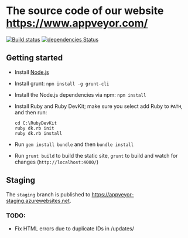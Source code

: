 # The source code of our website <https://www.appveyor.com/>

[![Build status](https://ci.appveyor.com/api/projects/status/a8s3e1pd8070x2y9/branch/master?svg=true)](https://ci.appveyor.com/project/AppVeyor-Website/website)
[![dependencies Status](https://david-dm.org/appveyor/website/status.svg)](https://david-dm.org/appveyor/website)


## Getting started

* Install [Node.js](https://nodejs.org/download/)
* Install grunt: `npm install -g grunt-cli`
* Install the Node.js dependencies via npm: `npm install`
* Install Ruby and Ruby DevKit; make sure you select add Ruby to `PATH`, and then run:

    ```shell
    cd C:\RubyDevKit
    ruby dk.rb init
    ruby dk.rb install
    ```

* Run `gem install bundle` and then `bundle install`
* Run `grunt build` to build the static site, `grunt` to build and watch for changes (`http://localhost:4000/`)

## Staging

The `staging` branch is published to <https://appveyor-staging.azurewebsites.net>.

### TODO:

* Fix HTML errors due to duplicate IDs in /updates/
